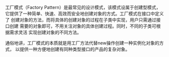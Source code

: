 工厂模式（Factory Pattern）是最常见的设计模式，该模式设属于创建型模式，
它提供了一种简单、快速、高效而安全地创建对象的方式。工厂模式在接口中定义了
创建对象的方法，而将具体的创建对象的过程在子类中实现，用户只需通过接口创建
需要的对象即可，不用关注对象的具体创建过程。同时，不同的子类可根据需求灵活
实现创建对象的不同方法。

通俗地讲，工厂模式的本质就是用工厂方法代替new操作创建一种实例化对象的方式，
以提供一种方便地创建有同种类型接口的产品的复杂对象。